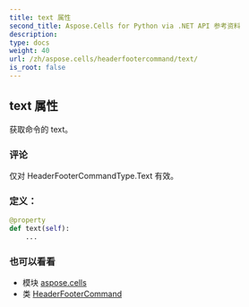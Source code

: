 ```yaml
---
title: text 属性
second_title: Aspose.Cells for Python via .NET API 参考资料
description:
type: docs
weight: 40
url: /zh/aspose.cells/headerfootercommand/text/
is_root: false
---
```

## text 属性

获取命令的 text。

### 评论

仅对 HeaderFooterCommandType.Text 有效。
### 定义：
```python
@property
def text(self):
    ...
```

### 也可以看看
* 模块 [aspose.cells](../../)
* 类 [HeaderFooterCommand](/cells/python-net/zh/aspose.cells/headerfootercommand)
